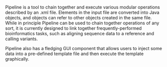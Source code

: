Pipeline is a tool to chain together and execute various modular operations described by an .xml file. Elements in the input file are converted into Java objects, and objects can refer to other objects created in the same file. While in principle Pipeline can be used to chain together operations of any sort, it is currently designed to link together frequently-performed bioinformatics tasks, such as aligning sequence data to a reference and calling variants. 

Pipeline also has a fledging GUI component that allows users to inject some data into a pre-defined template file and then execute the template graphically.
